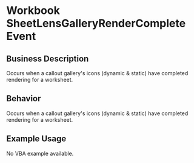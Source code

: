 # Workbook SheetLensGalleryRenderComplete Event

## Business Description
Occurs when a callout gallery's icons (dynamic & static) have completed rendering for a worksheet.

## Behavior
Occurs when a callout gallery's icons (dynamic & static) have completed rendering for a worksheet.

## Example Usage
No VBA example available.
